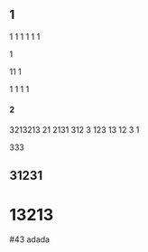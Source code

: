 ## 1

1
1
1
1
1
1

1

11
1

1
1
1
1

#### 2

3213213
21
2131
312
3
123
13
12
3
1

333

## 31231

# 13213

#43
adada

##
